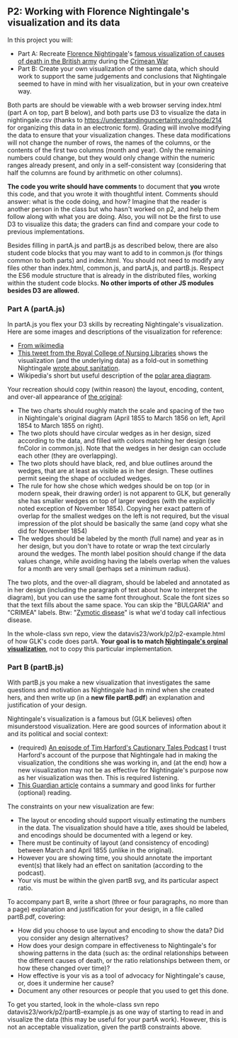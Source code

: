 ## P2: Working with Florence Nightingale's visualization and its data

In this project you will:

- Part A: Recreate [Florence Nightingale](https://en.wikipedia.org/wiki/Florence_Nightingale)'s [famous visualization of causes of death in the British army](https://en.wikipedia.org/wiki/Florence_Nightingale#Statistics_and_sanitary_reform) during the [Crimean War](https://en.wikipedia.org/wiki/Crimean_War)
- Part B: Create your own visualization of the same data, which should work to support the same judgements and conclusions that Nightingale seemed to have in mind with her visualization, but in your own createive way.

Both parts are should be viewable with a web browser serving index.html (part A on top, part B below), and both parts use D3 to visualize the data in nightingale.csv (thanks to https://understandinguncertainty.org/node/214 for organizing this data in an electronic form). Grading will involve modifying the data to ensure that your visualization changes. These data modifications will not change the number of rows, the names of the columns, or the contents of the first two columns (month and year). Only the remaining numbers could change, but they would only change within the numeric ranges already present, and only in a self-consistent way (considering that half the columns are found by arithmetic on other columns).

**The code you write should have comments** to document that **you** wrote this code, and that you wrote it with thoughtful intent. Comments should answer: what is the code doing, and how? Imagine that the reader is another person in the class but who hasn't worked on p2, and help them follow along with what you are doing. Also, you will not be the first to use D3 to visualize this data; the graders can find and compare your code to previous implementations.

Besides filling in partA.js and partB.js as described below, there are also student code blocks that you may want to add to in common.js (for things common to both parts) and index.html. You should not need to modify any files other than index.html, common.js, and partA.js, and partB.js. Respect the ES6 module structure that is already in the distributed files, working within the student code blocks. **No other imports of other JS modules besides D3 are allowed.**

### Part A (partA.js)

In partA.js you flex your D3 skills by recreating Nightingale's visualization. Here are some images and descriptions of the visualization for reference:

- [From wikimedia](https://commons.wikimedia.org/wiki/File:Nightingale-mortality.jpg)
- [This tweet from the Royal College of Nursing Libraries](https://twitter.com/RCNLibraries/status/1096079180561874944) shows the visualization (and the underlying data) as a fold-out in something Nightingale [wrote about sanitation](https://books.google.com/books?id=XxraAgAAQBAJ).
- Wikipedia's short but useful description of the [polar area diagram](https://en.wikipedia.org/wiki/Pie_chart#Polar_area_diagram).

Your recreation should copy (within reason) the layout, encoding, content, and over-all appearance of [the original](https://commons.wikimedia.org/wiki/File:Nightingale-mortality.jpg):

- The two charts should roughly match the scale and spacing of the two in Nightingale's original diagram (April 1855 to March 1856 on left, April 1854 to March 1855 on right).
- The two plots should have circular wedges as in her design, sized according to the data, and filled with colors matching her design (see fnColor in common.js). Note that the wedges in her design can occlude each other (they are overlapping).
- The two plots should have black, red, and blue outlines around the wedges, that are at least as visible as in her design. These outlines permit seeing the shape of occluded wedges.
- The rule for how she chose which wedges should be on top (or in modern speak, their drawing order) is not apparent to GLK, but generally she has smaller wedges on top of larger wedges (with the explicitly noted exception of November 1854). Copying her exact pattern of overlap for the smallest wedges on the left is not required, but the visual impression of the plot should be basically the same (and copy what she did for November 1854)
- The wedges should be labeled by the month (full name) and year as in her design, but you don't have to rotate or wrap the text circularly around the wedges. The month label position should change if the data values change, while avoiding having the labels overlap when the values for a month are very small (perhaps set a minimum radius).

The two plots, and the over-all diagram, should be labeled and annotated as in her design (including the paragraph of text about how to interpret the diagram), but you can use the same font throughout. Scale the font sizes so that the text fills about the same space. You can skip the "BULGARIA" and "CRIMEA" labels. Btw: "[Zymotic disease](https://en.wikipedia.org/wiki/Zymotic_disease)" is what we'd today call infectious disease.

In the whole-class svn repo, view the datavis23/work/p2/p2-example.html of how GLK's code does partA. **Your goal is to match [Nightingale's orginal visualization](https://commons.wikimedia.org/wiki/File:Nightingale-mortality.jpg)**, not to copy this particular implementation.

### Part B (partB.js)

With partB.js you make a new visualization that investigates the same questions and motivation as Nightingale had in mind when she created hers, and then write up (in a **new file partB.pdf**) an explanation and justification of your design.

Nightingale's visualization is a famous but (GLK believes) often misunderstood visualization. Here are good sources of information about it and its political and social context:

- (required) [An episode of Tim Harford's Cautionary Tales Podcast](https://timharford.com/2021/03/cautionary-tales-florence-nightingale-and-her-geeks-declare-war-on-death/) I trust Harford's account of the purpose that Nightingale had in making the visualization, the conditions she was working in, and (at the end) how a new visualization may not be as effective for Nightingale's purpose now as her visualization was then. This is required listening.
- [This Guardian article](https://www.theguardian.com/news/datablog/2010/aug/13/florence-nightingale-graphics) contains a summary and good links for further (optional) reading.

The constraints on your new visualization are few:

- The layout or encoding should support visually estimating the numbers in the data. The visualization should have a title, axes should be labeled, and encodings should be documented with a legend or key.
- There must be continuity of layout (and consistency of encoding) between March and April 1855 (unlike in the original).
- However you are showing time, you should annotate the important event(s) that likely had an effect on sanitation (according to the podcast).
- Your vis must be within the given partB svg, and its particular aspect ratio.

To accompany part B, write a short (three or four paragraphs, no more than a page) explanation and justification for your design, in a file called partB.pdf, covering:

- How did you choose to use layout and encoding to show the data? Did you consider any design alternatives?
- How does your design compare in effectiveness to Nightingale's for showing patterns in the data (such as: the ordinal relationships between the different causes of death, or the ratio relationships between them, or how these changed over time)?
- How effective is your vis as a tool of advocacy for Nightingale's cause, or, does it undermine her cause?
- Document any other resources or people that you used to get this done.

To get you started, look in the whole-class svn repo datavis23/work/p2/partB-example.js as one way of starting to read in and visualize the data (this may be useful for your partA work). However, this is not an acceptable visualization, given the partB constraints above.
